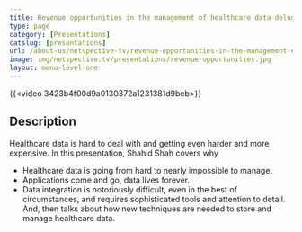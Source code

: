 ```yaml
---
title: Revenue opportunities in the management of healthcare data deluge
type: page
category: [Presentations]
catslug: [presentations]
url: /about-us/netspective-tv/revenue-opportunities-in-the-management-of-healthcare-data-deluge/
image: img/netspective.tv/presentations/revenue-opportunities.jpg
layout: menu-level-one
---
```


{{<video 3423b4f00d9a0130372a1231381d9beb>}}

## Description
Healthcare data is hard to deal with and getting even harder and more expensive. In this presentation, Shahid Shah covers why

* Healthcare data is going from hard to nearly impossible to manage.
* Applications come and go, data lives forever.
* Data integration is notoriously difficult, even in the best of circumstances, and requires sophisticated tools and attention to detail.
And, then talks about how new techniques are needed to store and manage healthcare data.